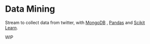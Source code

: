 # Data Mining


Stream to collect data from twitter, with [MongoDB](https://www.mongodb.com/) , [Pandas](https://pandas.pydata.org/) and [Scikit Learn](https://scikit-learn.org/stable/).


WIP
